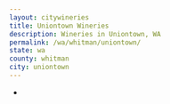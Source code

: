 ```yaml
---
layout: citywineries
title: Uniontown Wineries
description: Wineries in Uniontown, WA
permalink: /wa/whitman/uniontown/
state: wa
county: whitman
city: uniontown
---
```

-
